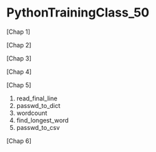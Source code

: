# PythonTrainingClass_50
[Chap 1]

[Chap 2]

[Chap 3]

[Chap 4]

[Chap 5]
1. read_final_line
2. passwd_to_dict
3. wordcount
4. find_longest_word
5. passwd_to_csv

[Chap 6]
